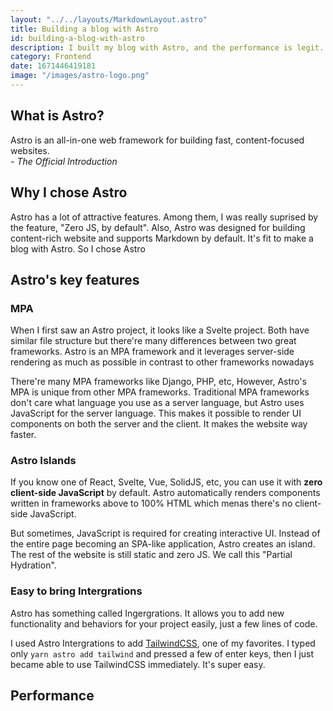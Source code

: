 ```yaml
---
layout: "../../layouts/MarkdownLayout.astro"
title: Building a blog with Astro
id: building-a-blog-with-astro
description: I built my blog with Astro, and the performance is legit. See how fast it is.
category: Frontend
date: 1671446419181
image: "/images/astro-logo.png"
---
```


## **What is Astro?**

Astro is an all-in-one web framework for building fast, content-focused websites.  
_- The Official Introduction_

## **Why I chose Astro**

Astro has a lot of attractive features. Among them, I was really suprised by the feature, "Zero JS, by default". Also, Astro was designed for building content-rich website and supports Markdown by default. It's fit to make a blog with Astro. So I chose Astro

## **Astro's key features**

### MPA

When I first saw an Astro project, it looks like a Svelte project.
Both have similar file structure but there're many differences between two great frameworks. Astro is an MPA framework and it leverages server-side rendering as much as possible in contrast to other frameworks nowadays

There're many MPA frameworks like Django, PHP, etc, However, Astro's MPA is unique from other MPA frameworks. Traditional MPA frameworks don't care what language you use as a server language, but Astro uses JavaScript for the server language. This makes it possible to render UI components on both the server and the client. It makes the website way faster.

### Astro Islands

If you know one of React, Svelte, Vue, SolidJS, etc, you can use it with **zero client-side JavaScript** by default.
Astro automatically renders components written in frameworks above to 100% HTML which menas there's no client-side JavaScript.

But sometimes, JavaScript is required for creating interactive UI.
Instead of the entire page becoming an SPA-like application, Astro creates an island. The rest of the website is still static and zero JS.
We call this "Partial Hydration".

### Easy to bring Intergrations

Astro has something called Ingergrations. It allows you to add new functionality and behaviors for your project easily, just a few lines of code.

I used Astro Intergrations to add [TailwindCSS], one of my favorites. I typed only `yarn astro add tailwind` and pressed a few of enter keys, then I just became able to use TailwindCSS immediately. It's super easy.

## **Performance**


<!-- Links -->

[tailwindcss]: https://tailwindcss.com/
